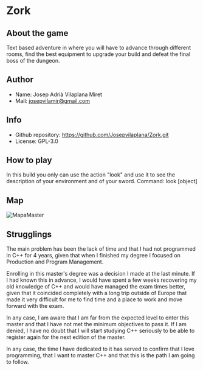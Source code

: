 # Zork

## About the game
Text based adventure in where you will have to advance through different rooms, find the best equipment to upgrade your build and defeat the final boss of the dungeon.

## Author
- Name: Josep Adrià Vilaplana Miret
- Mail: josepvilamir@gmail.com

## Info
- Github repository: https://github.com/Josepvilaplana/Zork.git
- License: GPL-3.0

## How to play
In this build you only can use the action "look" and use it to see the description of your environment and of your sword.
Command: look [object]

## Map
![MapaMaster](https://github.com/Josepvilaplana/Zork/assets/24809582/024c4b47-81cb-4c7c-bb80-20345add0f57)

## Strugglings
The main problem has been the lack of time and that I had not programmed in C++ for 4 years, given that when I finished my degree I focused on Production and Program Management.

Enrolling in this master's degree was a decision I made at the last minute. If I had known this in advance, I would have spent a few weeks recovering my old knowledge of C++ and would have managed the exam times better, given that it coincided completely with a long trip outside of Europe that made it very difficult for me to find time and a place to work and move forward with the exam.

In any case, I am aware that I am far from the expected level to enter this master and that I have not met the minimum objectives to pass it. If I am denied, I have no doubt that I will start studying C++ seriously to be able to register again for the next edition of the master.

In any case, the time I have dedicated to it has served to confirm that I love programming, that I want to master C++ and that this is the path I am going to follow.
